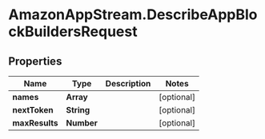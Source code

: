 # AmazonAppStream.DescribeAppBlockBuildersRequest

## Properties

Name | Type | Description | Notes
------------ | ------------- | ------------- | -------------
**names** | **Array** |  | [optional] 
**nextToken** | **String** |  | [optional] 
**maxResults** | **Number** |  | [optional] 


